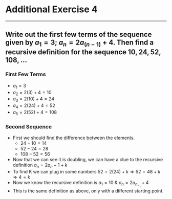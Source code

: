 # Additional Exercise 4

---
Write out the first few terms of the sequence given by $a_1 = 3$; $a_n = 2a_(n-1) + 4$.  Then find a recursive definition for the sequence $10,24,52,108, \dots$
---

### First Few Terms
- $a_1 = 3$
- $a_2 = 2(3) + 4 = 10$
- $a_3 = 2(10) + 4 = 24$
- $a_4 = 2(24) + 4 = 52$
- $a_5 = 2(52) + 4 = 108$

### Second Sequence 
- First we should find the difference between the elements.
    - $24-10=14$
    - $52-24=28$
    - $108-52=56$
- Now that we can see it is doubling, we can have a clue to the recursive definition $a_n = 2a_n-1 + k$
- To find K we can plug in some numbers $52=2(24)+k \Rightarrow 52=48+k \Rightarrow 4=k$
- Now we know the recursive definition is $a_1 = 10$ & $a_n = 2a_n_-_1 + 4$ 
- This is the same definition as above, only with a different starting point. 